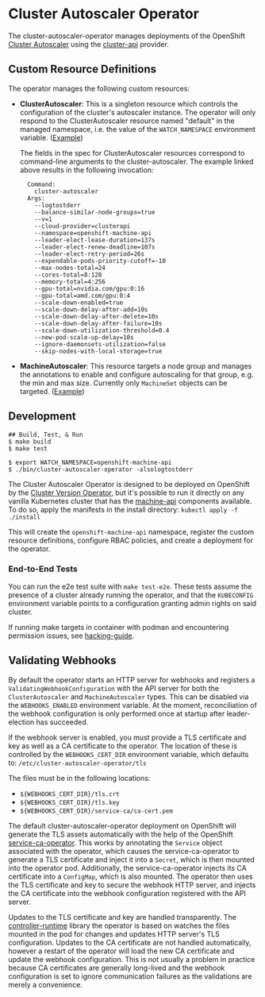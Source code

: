 # Cluster Autoscaler Operator

The cluster-autoscaler-operator manages deployments of the OpenShift
[Cluster Autoscaler][1] using the [cluster-api][2] provider.

[1]: https://github.com/openshift/kubernetes-autoscaler/tree/master/cluster-autoscaler
[2]: https://github.com/kubernetes-sigs/cluster-api


## Custom Resource Definitions

The operator manages the following custom resources:

- __ClusterAutoscaler__: This is a singleton resource which controls the
  configuration of the cluster's autoscaler instance.  The operator will
  only respond to the ClusterAutoscaler resource named "default" in the
  managed namespace, i.e. the value of the `WATCH_NAMESPACE` environment
  variable.  ([Example][ClusterAutoscaler])

  The fields in the spec for ClusterAutoscaler resources correspond to
  command-line arguments to the cluster-autoscaler.  The example
  linked above results in the following invocation:

  ```
    Command:
      cluster-autoscaler
    Args:
      --logtostderr
      --balance-similar-node-groups=true
      --v=1
      --cloud-provider=clusterapi
      --namespace=openshift-machine-api
      --leader-elect-lease-duration=137s
      --leader-elect-renew-deadline=107s
      --leader-elect-retry-period=26s
      --expendable-pods-priority-cutoff=-10
      --max-nodes-total=24
      --cores-total=8:128
      --memory-total=4:256
      --gpu-total=nvidia.com/gpu:0:16
      --gpu-total=amd.com/gpu:0:4
      --scale-down-enabled=true
      --scale-down-delay-after-add=10s
      --scale-down-delay-after-delete=10s
      --scale-down-delay-after-failure=10s
      --scale-down-utilization-threshold=0.4
      --new-pod-scale-up-delay=10s
      --ignore-daemonsets-utilization=false
      --skip-nodes-with-local-storage=true
  ```

- __MachineAutoscaler__: This resource targets a node group and manages
  the annotations to enable and configure autoscaling for that group,
  e.g. the min and max size.  Currently only `MachineSet` objects can be
  targeted.  ([Example][MachineAutoscaler])

[ClusterAutoscaler]: https://github.com/openshift/cluster-autoscaler-operator/blob/master/examples/clusterautoscaler.yaml
[MachineAutoscaler]: https://github.com/openshift/cluster-autoscaler-operator/blob/master/examples/machineautoscaler.yaml


## Development

```sh-session
## Build, Test, & Run
$ make build
$ make test

$ export WATCH_NAMESPACE=openshift-machine-api
$ ./bin/cluster-autoscaler-operator -alsologtostderr
```

The Cluster Autoscaler Operator is designed to be deployed on
OpenShift by the [Cluster Version Operator][CVO], but it's possible to
run it directly on any vanilla Kubernetes cluster that has the
[machine-api][machine-api] components available.  To do so, apply the
manifests in the install directory: `kubectl apply -f ./install`

This will create the `openshift-machine-api` namespace, register the
custom resource definitions, configure RBAC policies, and create a
deployment for the operator.

[CVO]: https://github.com/openshift/cluster-version-operator
[machine-api]: https://github.com/openshift/cluster-api
[cluster-api]: https://github.com/kubernetes-sigs/cluster-api


### End-to-End Tests

You can run the e2e test suite with `make test-e2e`.  These tests
assume the presence of a cluster already running the operator, and
that the `KUBECONFIG` environment variable points to a configuration
granting admin rights on said cluster.

If running make targets in container with podman and encountering permission issues, see [hacking-guide](https://github.com/openshift/machine-api-operator/blob/master/docs/dev/hacking-guide.md#troubleshooting-make-targets).


## Validating Webhooks

By default the operator starts an HTTP server for webhooks and
registers a `ValidatingWebhookConfiguration` with the API server for
both the `ClusterAutoscaler` and `MachineAutoscaler` types.  This can
be disabled via the `WEBHOOKS_ENABLED` environment variable.  At the
moment, reconciliation of the webhook configuration is only performed
once at startup after leader-election has succeeded.

If the webhook server is enabled, you must provide a TLS certificate
and key as well as a CA certificate to the operator.  The location of
these is controlled by the `WEBHOOKS_CERT_DIR` environment variable,
which defaults to: `/etc/cluster-autoscaler-operator/tls`

The files must be in the following locations:

  - `${WEBHOOKS_CERT_DIR}/tls.crt`
  - `${WEBHOOKS_CERT_DIR}/tls.key`
  - `${WEBHOOKS_CERT_DIR}/service-ca/ca-cert.pem`

The default cluster-autoscaler-operator deployment on OpenShift will
generate the TLS assets automatically with the help of the OpenShift
[service-ca-operator][service-ca-operator].  This works by annotating
the `Service` object associated with the operator, which causes the
service-ca-operator to generate a TLS certificate and inject it into a
`Secret`, which is then mounted into the operator pod.  Additionally,
the service-ca-operator injects its CA certificate into a `ConfigMap`,
which is also mounted.  The operator then uses the TLS certificate and
key to secure the webhook HTTP server, and injects the CA certificate
into the webhook configuration registered with the API server.

Updates to the TLS certificate and key are handled transparently.  The
[controller-runtime][controller-runtime] library the operator is based
on watches the files mounted in the pod for changes and updates HTTP
server's TLS configuration.  Updates to the CA certificate are not
handled automatically, however a restart of the operator will load the
new CA certificate and update the webhook configuration.  This is not
usually a problem in practice because CA certificates are generally
long-lived and the webhook configuration is set to ignore
communication failures as the validations are merely a convenience.

[service-ca-operator]: https://github.com/openshift/service-ca-operator
[controller-runtime]: https://github.com/kubernetes-sigs/controller-runtime
